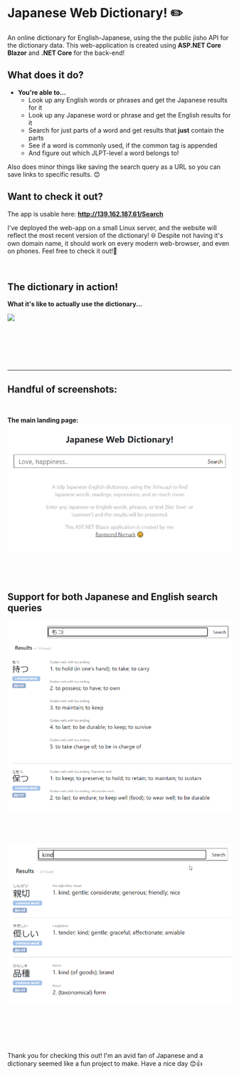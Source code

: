 # Japanese Web Dictionary! ✏️️
An online dictionary for English-Japanese, using the the public jisho API for the dictionary data.  This web-application is created using **ASP.NET Core Blazor** and **.NET Core** for the back-end!



## What does it do?
- **You're able to...** 
	- Look up any English words or phrases and get the Japanese results for it
	- Look up any Japanese word or phrase and get the English results for it
	- Search for just parts of a word and get results that **just** contain the parts
	- See if a word is commonly used, if the common tag is appended
	- And figure out which JLPT-level a word belongs to!

Also does minor things like saving the search query as a URL so you can save links to specific results. 😊

## Want to check it out?
The app is usable here: **http://139.162.187.61/Search**

I've deployed the web-app on a small Linux server, and the website will reflect the most recent version of the dictionary! 🌐 Despite not having it's own domain name, it should work on every modern web-browser, and even on phones.  Feel free to check it out!🤗


&nbsp;

## The dictionary in action!
**What it's like to actually use the dictionary...**

![](raw-assets/readme/Web-Dictionary.gif)

&nbsp;


&nbsp;


&nbsp;

---

## Handful of screenshots:

&nbsp;

**The main landing page:**
![](raw-assets/readme/screenshot1.png)

&nbsp;
---

## Support for both Japanese and English search queries
![](raw-assets/readme/screenshot2.png)

&nbsp;
---

![](raw-assets/readme/Screenshot3.png)

&nbsp;
---

&nbsp;

Thank you for checking this out! I'm an avid fan of Japanese and a dictionary seemed like a fun project to make. Have a nice day 😊👍
